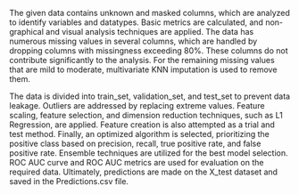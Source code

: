 The given data contains unknown and masked columns, which are analyzed to identify variables and datatypes. 
Basic metrics are calculated, and non-graphical and visual analysis techniques are applied. 
The data has numerous missing values in several columns, which are handled by dropping columns with missingness exceeding 80%.
These columns do not contribute significantly to the analysis. For the remaining missing values that are mild to moderate, multivariate KNN imputation is used to remove them.

The data is divided into train_set, validation_set, and test_set to prevent data leakage. Outliers are addressed by replacing extreme values.
Feature scaling, feature selection, and dimension reduction techniques, such as L1 Regression, are applied.
Feature creation is also attempted as a trial and test method. 
Finally, an optimized algorithm is selected, prioritizing the positive class based on precision, recall, true positive rate, and false positive rate. 
Ensemble techniques are utilized for the best model selection. ROC AUC curve and ROC AUC metrics are used for evaluation on the required data.
Ultimately, predictions are made on the X_test dataset and saved in the Predictions.csv file.
